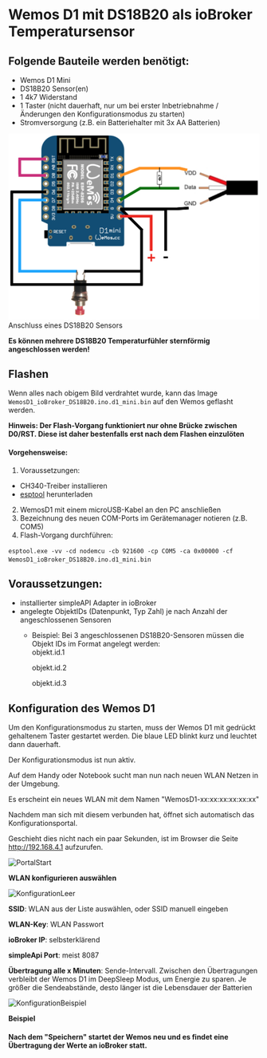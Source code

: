 # Wemos D1 mit DS18B20 als ioBroker Temperatursensor  

## Folgende Bauteile werden benötigt:
- Wemos D1 Mini
- DS18B20 Sensor(en)
- 1 4k7 Widerstand
- 1 Taster (nicht dauerhaft, nur um bei erster Inbetriebnahme / Änderungen den Konfigurationsmodus zu starten)
- Stromversorgung (z.B. ein Batteriehalter mit 3x AA Batterien)

![Anschlussplan](Images/Anschlussplan_DS18B20.png)
Anschluss eines DS18B20 Sensors

**Es können mehrere DS18B20 Temperaturfühler sternförmig angeschlossen werden!**

## Flashen
Wenn alles nach obigem Bild verdrahtet wurde, kann das Image ```WemosD1_ioBroker_DS18B20.ino.d1_mini.bin``` auf den Wemos geflasht werden.

**Hinweis: Der Flash-Vorgang funktioniert nur ohne Brücke zwischen D0/RST. Diese ist daher bestenfalls erst nach dem Flashen einzulöten** 

#### Vorgehensweise:
1. Voraussetzungen:
  - CH340-Treiber installieren
  - [esptool](https://github.com/igrr/esptool-ck/releases) herunterladen
2. WemosD1 mit einem microUSB-Kabel an den PC anschließen
3. Bezeichnung des neuen COM-Ports im Gerätemanager notieren (z.B. COM5)
4. Flash-Vorgang durchführen: 

  ```esptool.exe -vv -cd nodemcu -cb 921600 -cp COM5 -ca 0x00000 -cf WemosD1_ioBroker_DS18B20.ino.d1_mini.bin```

## Voraussetzungen: 
- installierter simpleAPI Adapter in ioBroker
- angelegte ObjektIDs (Datenpunkt, Typ Zahl) je nach Anzahl der angeschlossenen Sensoren
  - Beispiel: Bei 3 angeschlossenen DS18B20-Sensoren müssen die Objekt IDs im Format angelegt werden:<br>
      objekt.id.1
      
      objekt.id.2
      
      objekt.id.3

## Konfiguration des Wemos D1
Um den Konfigurationsmodus zu starten, muss der Wemos D1 mit gedrückt gehaltenem Taster gestartet werden.
Die blaue LED blinkt kurz und leuchtet dann dauerhaft. 

Der Konfigurationsmodus ist nun aktiv.

Auf dem Handy oder Notebook sucht man nun nach neuen WLAN Netzen in der Umgebung. 

Es erscheint ein neues WLAN mit dem Namen "WemosD1-xx:xx:xx:xx:xx:xx"

Nachdem man sich mit diesem verbunden hat, öffnet sich automatisch das Konfigurationsportal.

Geschieht dies nicht nach ein paar Sekunden, ist im Browser die Seite http://192.168.4.1 aufzurufen.

![PortalStart](Images/Konfiguration_Startseite.png)

**WLAN konfigurieren auswählen**

![KonfigurationLeer](Images/Konfiguration_Leer.png)

**SSID**: WLAN aus der Liste auswählen, oder SSID manuell eingeben

**WLAN-Key**: WLAN Passwort

**ioBroker IP**: selbsterklärend

**simpleApi Port**: meist 8087

**Übertragung alle x Minuten**: Sende-Intervall. Zwischen den Übertragungen verbleibt der Wemos D1 im DeepSleep Modus, um Energie zu sparen. Je größer die Sendeabstände, desto länger ist die Lebensdauer der Batterien

![KonfigurationBeispiel](Images/Konfiguration_Beispiel.png)

**Beispiel**

#### Nach dem "Speichern" startet der Wemos neu und es findet eine Übertragung der Werte an ioBroker statt.


